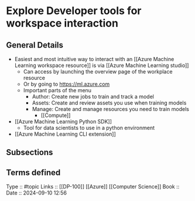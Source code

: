 # Explore Developer tools for workspace interaction

## General Details

- Easiest and most intuitive way to interact with an [[Azure Machine Learning workspace resource]] is via [[Azure Machine Learning studio]]
	- Can access by launching the overview page of the workplace resource
	- Or by going to https://ml.azure.com
	- Important parts of the menu
		- Author: Create new jobs to train and track a model
		- Assets: Create and review assets you use when training models
		- Manage: Create and manage resources you need to train models
			- [[Compute]]
- [[Azure Machine Learning Python SDK]]
	- Tool for data scientists to use in a python environment
- [[Azure Machine Learning CLI extension]]
## Subsections

## Terms defined


Type :: #topic
Links :: [[DP-100]] [[Azure]] [[Computer Science]]
Book :: 
Date ::  2024-09-10 12:56